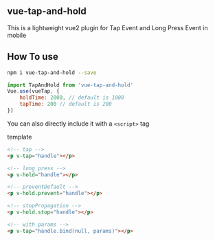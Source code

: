 ## vue-tap-and-hold

This is a lightweight vue2 plugin for Tap Event and Long Press Event in mobile

## How To use
```bash
npm i vue-tap-and-hold --save
```
```javascript
import TapAndHold from 'vue-tap-and-hold'
Vue.use(vueTap, {
	holdTime: 2000, // default is 1000
	tapTime: 200 // default is 200
})
```
You can also directly include it with a ```<script>``` tag

template 
```html
<!-- tap -->
<p v-tap="handle"></p> 

<!-- long press -->
<p v-hold="handle"></p> 

<!-- preventDefault -->
<p v-hold.prevent="handle"></p> 

<!-- stopPropagation -->
<p v-hold.stop="handle"></p> 

<!-- with params -->
<p v-tap="handle.bind(null, params)"></p> 
```
